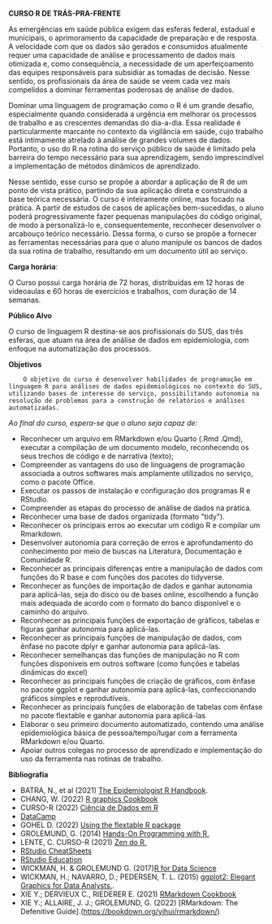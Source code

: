 **CURSO R DE TRÁS-PRA-FRENTE**

As emergências em saúde pública exigem das esferas federal, estadual e municipais, o aprimoramento da capacidade de preparação e de resposta. A velocidade com que os dados são gerados e consumidos atualmente requer uma capacidade de análise e processamento de dados mais otimizada e, como consequência, a necessidade de um aperfeiçoamento das equipes responsáveis para subsidiar as tomadas de decisão. Nesse sentido, os profissionais da área de saúde se veem cada vez mais compelidos a dominar ferramentas poderosas de análise de dados.

   Dominar uma linguagem de programação como o R  é um grande desafio, especialmente quando considerada a urgência em melhorar os processos de trabalho e as crescentes demandas do dia-a-dia. Essa realidade é particularmente marcante no contexto da vigilância em saúde, cujo trabalho está intimamente atrelado à análise de grandes volumes de dados. Portanto, o uso do R na rotina do serviço público de saúde é limitado pela barreira do tempo necessário para sua aprendizagem, sendo imprescindível a implementação de métodos dinâmicos de aprendizado.
   
   Nesse sentido, esse curso se propõe a abordar a aplicação de R de um ponto de vista prático, partindo da sua aplicação direta e construindo a base teórica necessária. O curso é inteiramente online, mas focado na prática. A partir de estudos de casos de aplicações bem-sucedidas, o aluno poderá progressivamente fazer pequenas manipulações do código original, de modo a personalizá-lo e, consequentemente, reconhecer desenvolver o arcabouço teórico necessário. 
Dessa forma, o curso se propõe a fornecer as ferramentas necessárias para que o aluno manipule os bancos de dados da sua rotina de trabalho, resultando em um documento útil ao serviço.

**Carga horária**:

O Curso possui carga horária de 72 horas, distribuídas em 12 horas de videoaulas e 60 horas de exercícios e trabalhos, com duração de 14 semanas.


**Público Alvo**

O curso de linguagem R destina-se aos profissionais do SUS, das três esferas,  que atuam na área de análise de dados em epidemiologia, com enfoque na automatização dos processos. 


**Objetivos**
   
        O objetivo do curso é desenvolver habilidades de programação em linguagem R para análises de dados epidemiológicos no contexto do SUS, utilizando bases de interesse do serviço, possibilitando autonomia na resolução de problemas para a construção de relatórios e análises automatizadas.
   
*Ao final do curso, espera-se que o aluno seja capaz de:*

- Reconhecer um arquivo em RMarkdown e/ou Quarto (.Rmd .Qmd), executar a compilação de um documento modelo, reconhecendo os seus trechos de código e de narrativa (texto);
- Compreender as vantagens do uso de linguagens de programação associada a outros softwares mais amplamente utilizados no serviço, como o pacote Office.
- Executar os passos de instalação e configuração dos programas R e RStudio.
- Compreender as etapas do processo de análise de dados na prática.
- Reconhecer uma base de dados organizada (formato "tidy").
- Reconhecer os principais erros ao executar um código R e compilar um  Rmarkdown.
- Desenvolver autonomia para  correção de erros e aprofundamento do conhecimento por meio de buscas na Literatura, Documentação e Comunidade R.
- Reconhecer as principais diferenças entre a manipulação de dados com funções do R base e com funções dos pacotes do tidyverse.
- Reconhecer as funções de importação de dados e ganhar autonomia para aplicá-las,  seja do disco ou de bases online, escolhendo a função mais adequada de acordo com o formato do banco disponível e o caminho do arquivo.
- Reconhecer as principais funções de exportação de gráficos, tabelas e figuras ganhar autonomia para aplicá-las.
- Reconhecer as principais funções de manipulação de dados, com ênfase no pacote dplyr e ganhar autonomia para aplicá-las.  
- Reconhecer semelhanças das funções de manipulação no R com funções disponíveis em outros software (como funções e tabelas dinâmicas do excel)
- Reconhecer as principais funções  de criação de gráficos, com ênfase no pacote ggplot e ganhar autonomia para aplicá-las, confeccionando gráficos simples e reprodutíveis.
- Reconhecer as principais funções de elaboração de tabelas com ênfase no pacote flextable e ganhar autonomia para aplicá-las
- Elaborar o seu primeiro documento automatizado, contendo uma análise epidemiológica básica de pessoa/tempo/lugar com a ferramenta RMarkdown e/ou Quarto.
- Apoiar outros colegas no processo de aprendizado e implementação do uso da ferramenta nas rotinas de trabalho.

**Bibliografia**

- BATRA, N., et al (2021) [The Epidemiologist R Handbook](https://epirhandbook.com/).
- CHANG, W. (2022) [R graphics Cookbook](https://r-graphics.org)
- CURSO-R (2022) [Ciência de Dados em R](https://livro.curso-r.com/index.html)
- [DataCamp](https://www.datacamp.com/users/sign_in?redirect=http%3A%2F%2Fapp.datacamp.com%2Flearn)
- GOHEL D. (2022) [Using the flextable R package](https://ardata-fr.github.io/flextable-book/)
- GROLEMUND, G. (2014) [Hands-On Programming with R.](https://rstudio-education.github.io/hopr/index.html)
- LENTE, C. CURSO-R (2021) [Zen do R.](https://curso-r.github.io/zen-do-r/)
- [RStudio CheatSheets](https://www.rstudio.com/resources/cheatsheets/)
- [RStudio Education](https://education.rstudio.com/)
- WICKMAN, H. & GROLEMUND G. (2017)[R for Data Science](https://r4ds.had.co.nz)
- WICKMAN, H.; NAVARRO, D.; PEDERSEN, T. L. (2015) [ggplot2: Elegant Graphics for Data Analysts.](https://ggplot2-book.org/index.html).
- XIE Y.; DERVIEUX C., RIEDERER E. (2021) [RMarkdown Cookbook](https://bookdown.org/yihui/rmarkdown-cookbook/)
- XIE Y.; ALLAIRE, J. J.; GROLEMUND, G. (2022) [RMarkdown: The Defenitive Guide].(https://bookdown.org/yihui/rmarkdown/)

